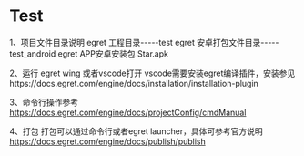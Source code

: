 # Test
1、项目文件目录说明
 egret 工程目录-----test
 egret 安卓打包文件目录----- test_android
 egret APP安卓安装包 Star.apk

2、运行
egret wing 或者vscode打开
vscode需要安装egret编译插件，安装参见https://docs.egret.com/engine/docs/installation/installation-plugin

3、命令行操作参考
https://docs.egret.com/engine/docs/projectConfig/cmdManual

4、打包
打包可以通过命令行或者egret launcher，具体可参考官方说明
https://docs.egret.com/engine/docs/publish/publish
